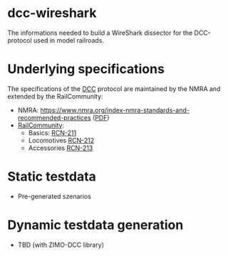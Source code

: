 # dcc-wireshark
The informations needed to build a WireShark dissector for the DCC-protocol used in model railroads.

# Underlying specifications
The specifications of the [DCC](https://en.wikipedia.org/wiki/Digital_Command_Control) protocol are maintained by the NMRA and extended by the RailCommunity:
- NMRA: https://www.nmra.org/index-nmra-standards-and-recommended-practices ([PDF](https://www.nmra.org/sites/default/files/standards/sandrp/DCC/S/s-92-2004-07.pdf))
- [RailCommunity](https://www.railcommunity.org/index.php?option=com_content&view=article&id=49&Itemid=61):
  - Basics: [RCN-211](https://normen.railcommunity.de/RCN-211.pdf)
  - Locomotives [RCN-212](https://normen.railcommunity.de/RCN-212.pdf)
  - Accessories [RCN-213](https://normen.railcommunity.de/RCN-213.pdf)

# Static testdata
- Pre-generated szenarios

# Dynamic testdata generation
- TBD (with ZIMO-DCC library)
